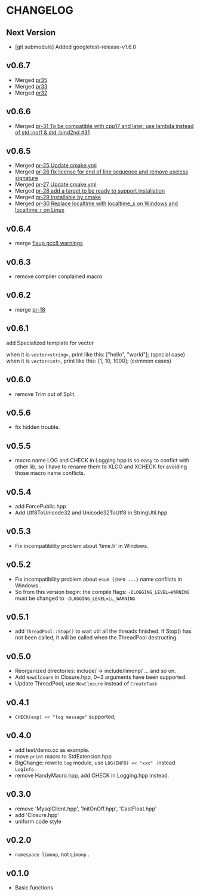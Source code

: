 # CHANGELOG

## Next Version

+ [git submodule] Added googletest-release-v1.6.0

## v0.6.7

+ Merged [pr35](https://github.com/yanyiwu/limonp/pull/35)
+ Merged [pr33](https://github.com/yanyiwu/limonp/pull/33)
+ Merged [pr32](https://github.com/yanyiwu/limonp/pull/32)

## v0.6.6

+ Merged [pr-31 To be compatible with cpp17 and later, use lambda instead of std::not1 & std::bind2nd #31](https://github.com/yanyiwu/limonp/pull/31)

## v0.6.5

+ Merged [pr-25 Update cmake.yml](https://github.com/yanyiwu/limonp/pull/25)
+ Merged [pr-26 fix license for end of line sequence and remove useless signature](https://github.com/yanyiwu/limonp/pull/26)
+ Merged [pr-27 Update cmake.yml](https://github.com/yanyiwu/limonp/pull/27)
+ Merged [pr-28 add a target to be ready to support installation](https://github.com/yanyiwu/limonp/pull/28)
+ Merged [pr-29 Installable by cmake](https://github.com/yanyiwu/limonp/pull/29)
+ Merged [pr-30 Replace localtime with localtime_s on Windows and localtime_r on Linux](https://github.com/yanyiwu/limonp/pull/30)

## v0.6.4

+ merge [fixup gcc8 warnings](https://github.com/yanyiwu/gojieba/pull/70)

## v0.6.3

+ remove compiler conplained macro

## v0.6.2

+ merge [pr-18](https://github.com/yanyiwu/limonp/pull/18/files)

## v0.6.1

add Specialized template for vector<string>

when it is `vector<string>`, print like this: ["hello", "world"]; (special case)
when it is `vector<int>`, print like this: [1, 10, 1000]; (common cases)

## v0.6.0

+ remove Trim out of Split.

## v0.5.6

+ fix hidden trouble.

## v0.5.5

+ macro name LOG and CHECK in Logging.hpp is so easy to confict with other lib, so I have to rename them to XLOG and XCHECK for avoiding those macro name conflicts.

## v0.5.4

+ add ForcePublic.hpp
+ Add Utf8ToUnicode32 and Unicode32ToUtf8 in StringUtil.hpp

## v0.5.3

+ Fix incompatibility problem about 'time.h' in Windows.

## v0.5.2

+ Fix incompatibility problem about `enum {INFO ...}` name conflicts in Windows .
+ So from this version begin: the compile flags: `-DLOGGING_LEVEL=WARNING` must be changed to `-DLOGGING_LEVEL=LL_WARNING`

## v0.5.1

+ add `ThreadPool::Stop()` to wait util all the threads finished. 
If Stop() has not been called, it will be called when the ThreadPool destructing.

## v0.5.0

+ Reorganized directories: include/ -> include/limonp/ ... and so on.
+ Add `NewClosure` in Closure.hpp, 0~3 arguments have been supported.
+ Update ThreadPool, use `NewClosure` instead of `CreateTask`

## v0.4.1

+ `CHECK(exp) << "log message"` supported;

## v0.4.0

+ add test/demo.cc as example.
+ move `print` macro to StdExtension.hpp
+ BigChange: rewrite `log` module, use `LOG(INFO) << "xxx" ` instead `LogInfo` .
+ remove HandyMacro.hpp, add CHECK in Logging.hpp instead.

## v0.3.0

+ remove 'MysqlClient.hpp', 'InitOnOff.hpp', 'CastFloat.hpp'
+ add 'Closure.hpp'
+ uniform code style

## v0.2.0

+ `namespace limonp`, not `Limonp` .

## v0.1.0

+ Basic functions
